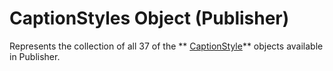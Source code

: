 
# CaptionStyles Object (Publisher)

Represents the collection of all 37 of the  ** [CaptionStyle](f6ac42fc-4557-c10c-d46e-89015719ed3a.md)** objects available in Publisher.

